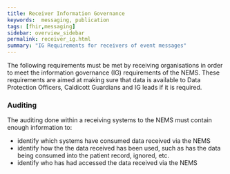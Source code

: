 ```yaml
---
title: Receiver Information Governance
keywords:  messaging, publication
tags: [fhir,messaging]
sidebar: overview_sidebar
permalink: receiver_ig.html
summary: "IG Requirements for receivers of event messages"
---
```


The following requirements must be met by receiving organisations in order to meet the information governance (IG) requirements of the NEMS. These requirements are aimed at making sure that data is available to Data Protection Officers, Caldicott Guardians and IG leads if it is required.

### Auditing

The auditing done within a receiving systems to the NEMS must contain enough information to:

- identify which systems have consumed data received via the NEMS
- identify how the the data received has been used, such as has the data being consumed into the patient record, ignored, etc.
- identify who has had accessed the data received via the NEMS

